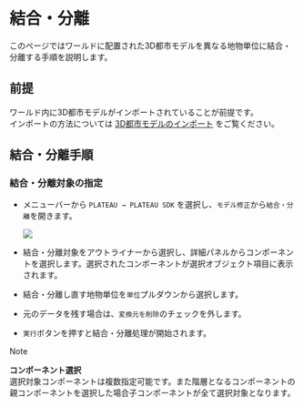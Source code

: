 # 結合・分離
このページではワールドに配置された3D都市モデルを異なる地物単位に結合・分離する手順を説明します。

## 前提
ワールド内に3D都市モデルがインポートされていることが前提です。  
インポートの方法については [3D都市モデルのインポート](ImportCityModels.md) をご覧ください。  

## 結合・分離手順
### 結合・分離対象の指定
- メニューバーから `PLATEAU → PLATEAU SDK` を選択し、`モデル修正`から`結合・分離`を開きます。  
    
  ![](../resources/manual/reconstructModel/reconstructPanel.png)
    
- 結合・分離対象をアウトライナーから選択し、詳細パネルからコンポーネントを選択します。選択されたコンポーネントが選択オブジェクト項目に表示されます。
- 結合・分離し直す地物単位を`単位`プルダウンから選択します。
- 元のデータを残す場合は、`変換元を削除`のチェックを外します。
- `実行`ボタンを押すと結合・分離処理が開始されます。

>[!NOTE]
> **コンポーネント選択**  
> 選択対象コンポーネントは複数指定可能です。また階層となるコンポーネントの親コンポーネントを選択した場合子コンポーネントが全て選択対象となります。






